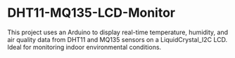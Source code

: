 # DHT11-MQ135-LCD-Monitor
This project uses an Arduino to display real-time temperature, humidity, and air quality data from DHT11 and MQ135 sensors on a LiquidCrystal_I2C LCD. Ideal for monitoring indoor environmental conditions.
